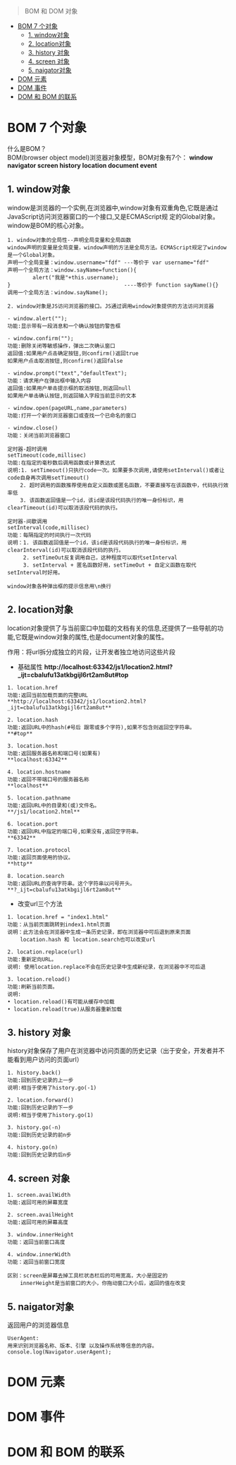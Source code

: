 > BOM 和 DOM 对象

<!-- TOC START min:1 max:3 link:true asterisk:false update:true -->
- [BOM 7 个对象](#bom-7-个对象)
  - [1. window对象](#1-window对象)
  - [2. location对象](#2-location对象)
  - [3. history 对象](#3-history-对象)
  - [4. screen 对象](#4-screen-对象)
  - [5. naigator对象](#5-naigator对象)
- [DOM 元素](#dom-元素)
- [DOM 事件](#dom-事件)
- [DOM 和 BOM 的联系](#dom-和-bom-的联系)
<!-- TOC END -->


# BOM 7 个对象
什么是BOM？  
BOM(browser object model)浏览器对象模型，BOM对象有7个：
**window navigator screen history location document event**  

## 1. window对象
window是浏览器的一个实例,在浏览器中,window对象有双重角色,它既是通过JavaScript访问浏览器窗口的一个接口,又是ECMAScript规
定的Global对象。window是BOM的核心对象。

```
1. window对象的全局性--声明全局变量和全局函数
window声明的变量是全局变量，window声明的方法是全局方法。ECMAScript规定了window是一个Global对象。
声明一个全局变量：window.username="fdf" ---等价于 var username="fdf"  
声明一个全局方法：window.sayName=function(){
        alert("我是"+this.username);
}                                    ----等价于 function sayName(){}
调用一个全局方法：window.sayName();

2. window对象是JS访问浏览器的接口。JS通过调用window对象提供的方法访问浏览器

- window.alert("");
功能:显示带有一段消息和一个确认按钮的警告框  

- window.confirm("");
功能:删除关闭等敏感操作，弹出二次确认窗口  
返回值:如果用户点击确定按钮,则confirm()返回true
如果用户点击取消按钮,则confirm()返回false

- window.prompt("text","defaultText");
功能：请求用户在弹出框中输入内容  
返回值:如果用户单击提示框的取消按钮,则返回null
如果用户单击确认按钮,则返回输入字段当前显示的文本

- window.open(pageURL,name,parameters)
功能:打开一个新的浏览器窗口或查找一个已命名的窗口

- window.close()
功能：关闭当前浏览器窗口

定时器-超时调用  
setTimeout(code,millisec)  
功能:在指定的毫秒数后调用函数或计算表达式  
说明:1. setTimeout()只执行code一次。如果要多次调用,请使用setInterval()或者让code自身再次调用setTimeout()
    2. 超时调用的函数推荐使用自定义函数或匿名函数，不要直接写在该函数中，代码执行效率低
    3. 该函数返回值是一个id，该id是该段代码执行的唯一身份标识，用clearTimeout(id)可以取消该段代码的执行。

定时器-间歇调用  
setInterval(code,millisec)  
功能：每隔指定的时间执行一次代码  
说明：1. 该函数返回值是一个id，该id是该段代码执行的唯一身份标识，用clearInterval(id)可以取消该段代码的执行。  
     2. setTimeOut反复调用自己，这种程度可以取代setInterval  
     3. setInterval + 匿名函数好用，setTimeOut + 自定义函数在取代setInterval时好用。  

window对象各种弹出框的提示信息用\n换行

```

## 2. location对象
location对象提供了与当前窗口中加载的文档有关的信息,还提供了一些导航的功能,它既是window对象的属性,也是document对象的属性。  

作用：将url拆分成独立的片段，让开发者独立地访问这些片段  

- 基础属性
**http://localhost:63342/js1/location2.html?_ijt=cbalufu13atkbgijl6rt2am8ut#top**  
```
1. location.href  
功能:返回当前加载页面的完整URL  
**http://localhost:63342/js1/location2.html?_ijt=cbalufu13atkbgijl6rt2am8ut**

2. location.hash  
功能:返回URL中的hash(#号后 跟零或多个字符),如果不包含则返回空字符串。  
**#top**  

3. location.host
功能:返回服务器名称和端口号(如果有)  
**localhost:63342**

4. location.hostname
功能:返回不带端口号的服务器名称  
**localhost**  

5. location.pathname
功能:返回URL中的目录和(或)文件名。  
**/js1/location2.html**  

6. location.port
功能:返回URL中指定的端口号,如果没有,返回空字符串。
**63342**  

7. location.protocol
功能:返回页面使用的协议。  
**http**  

8. location.search
功能:返回URL的查询字符串。这个字符串以问号开头。
**?_ijt=cbalufu13atkbgijl6rt2am8ut**

```

- 改变url三个方法  
```
1. location.href = "index1.html"  
功能：从当前页面跳转到index1.html页面  
说明：此方法会在浏览器中生成一条历史记录，即在浏览器中可后退到原来页面
    location.hash 和 location.search也可以改变url  

2. location.replace(url)
功能:重新定向URL。
说明: 使用location.replace不会在历史记录中生成新纪录，在浏览器中不可后退  

3. location.reload()
功能:刷新当前页面。
说明:
• location.reload()有可能从缓存中加载
• location.reload(true)从服务器重新加载
```

## 3. history 对象

history对象保存了用户在浏览器中访问页面的历史记录（出于安全，开发者并不能看到用户访问的页面url）  
```
1. history.back()
功能:回到历史记录的上一步
说明:相当于使用了history.go(-1)

2. location.forward()
功能:回到历史记录的下一步
说明:相当于使用了history.go(1)

3. history.go(-n)
功能:回到历史记录的前n步  

4. history.go(n)
功能:回到历史记录的后n步

```

## 4. screen 对象
```
1. screen.availWidth
功能:返回可用的屏幕宽度  

2. screen.availHeight
功能:返回可用的屏幕高度

3. window.innerHeight  
功能：返回当前窗口高度

4. window.innerWidth
功能：返回当前窗口宽度

区别：screen是屏幕去掉工具栏状态栏后的可用宽高，大小是固定的  
    innerHeight是当前窗口的大小，你拖动窗口大小后，返回的值在改变
```

## 5. naigator对象
返回用户的浏览器信息  

```
UserAgent:  
用来识别浏览器名称、版本、引擎 以及操作系统等信息的内容。  
console.log(Navigator.userAgent);
```

# DOM 元素


# DOM 事件

# DOM 和 BOM 的联系
